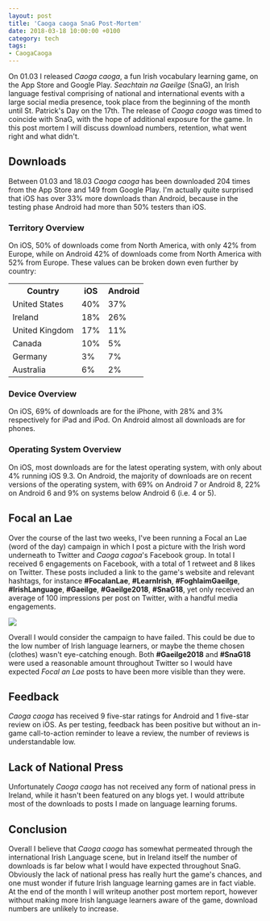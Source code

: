 ```yaml
---
layout: post
title: 'Caoga caoga SnaG Post-Mortem'
date: 2018-03-18 10:00:00 +0100
category: tech
tags:
- CaogaCaoga
---
```


On 01.03 I released *Caoga caoga*, a fun Irish vocabulary learning game, on the App Store and Google Play. *Seachtain na Gaeilge* (SnaG), an Irish language festival comprising of national and international events with a large social media presence, took place from the beginning of the month until St. Patrick's Day on the 17th. The release of *Caoga caoga* was timed to coincide with SnaG, with the hope of additional exposure for the game. In this post mortem I will discuss download numbers, retention, what went right and what didn't.

## Downloads

Between 01.03 and 18.03 *Caoga caoga* has been downloaded 204 times from the App Store and 149 from Google Play. I'm actually quite surprised that iOS has over 33% more downloads than Android, because in the testing phase Android had more than 50% testers than iOS.

### Territory Overview

On iOS, 50% of downloads come from North America, with only 42% from Europe, while on Android 42% of downloads come from North America with 52% from Europe. These values can be broken down even further by country:

<table>
  <tr>
    <th>Country</th>
    <th>iOS</th>
    <th>Android</th>
  </tr>
  <tr>
    <td>United States</td><td>40%</td><td>37%</td>
  </tr>
  <tr>
    <td>Ireland</td><td>18%</td><td>26%</td>
  </tr>
  <tr>
    <td>United Kingdom</td><td>17%</td><td>11%</td>
  </tr>
  <tr>
    <td>Canada</td><td>10%</td><td>5%</td>
  </tr>
  <tr>
    <td>Germany</td><td>3%</td><td>7%</td>
  </tr>
  <tr>
    <td>Australia</td><td>6%</td><td>2%</td>
  </tr>
</table>

### Device Overview

On iOS, 69% of downloads are for the iPhone, with 28% and 3% respectively for iPad and iPod. On Android almost all downloads are for phones.

### Operating System Overview

On iOS, most downloads are for the latest operating system, with only about 4% running iOS 9.3. On Android, the majority of downloads are on recent versions of the operating system, with 69% on Android 7 or Android 8, 22% on Android 6 and 9% on systems below Android 6 (i.e. 4 or 5).

## Focal an Lae

Over the course of the last two weeks, I've been running a Focal an Lae (word of the day) campaign in which I post a picture with the Irish word underneath to Twitter and *Caoga cagoa*'s Facebook group. In total I received 6 engagements on Facebook, with a total of 1 retweet and 8 likes on Twitter. These posts included a link to the game's website and relevant hashtags, for instance **#FocalanLae**, **#LearnIrish**, **#FoghlaimGaeilge**, **#IrishLanguage**, **#Gaeilge**, **#Gaeilge2018**, **#SnaG18**, yet only received an average of 100 impressions per post on Twitter, with a handful media engagements.

![](https://pbs.twimg.com/media/DXghjNBVwAAH5gj.jpg)

Overall I would consider the campaign to have failed. This could be due to the low number of Irish language learners, or maybe the theme chosen (clothes) wasn't eye-catching enough. Both **#Gaeilge2018** and **#SnaG18** were used a reasonable amount throughout Twitter so I would have expected *Focal an Lae* posts to have been more visible than they were.

## Feedback

*Caoga caoga* has received 9 five-star ratings for Android and 1 five-star review on iOS. As per testing, feedback has been positive but without an in-game call-to-action reminder to leave a review, the number of reviews is understandable low.

## Lack of National Press

Unfortunately *Caoga caoga* has not received any form of national press in Ireland, while it hasn't been featured on any blogs yet. I would attribute most of the downloads to posts I made on language learning forums.

## Conclusion

Overall I believe that *Caoga caoga* has somewhat permeated through the international Irish Language scene, but in Ireland itself the number of downloads is far below what I would have expected throughout SnaG. Obviously the lack of national press has really hurt the game's chances, and one must wonder if future Irish language learning games are in fact viable. At the end of the month I will writeup another post mortem report, however without making more Irish language learners aware of the game, download numbers are unlikely to increase.
